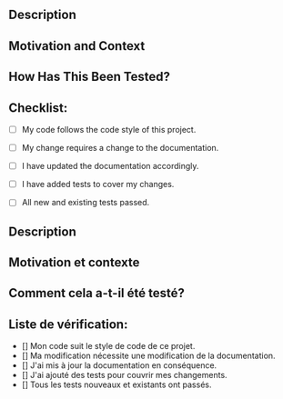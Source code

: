 <!--- Provide a general summary of your changes in the Title above -->

## Description
<!--- Describe your changes in detail -->

## Motivation and Context
<!--- Why is this change required? What problem does it solve? -->
<!--- If it fixes an open issue, please link to the issue here. -->

## How Has This Been Tested?
<!--- Please describe in detail how you tested your changes. -->
<!--- Include details of your testing environment, and the tests you ran to -->
<!--- see how your change affects other areas of the code, etc. -->

## Checklist:
<!--- Go over all the following points, and put an `x` in all the boxes that apply. -->
<!--- If you're unsure about any of these, don't hesitate to ask. We're here to help! -->
- [ ] My code follows the code style of this project.
- [ ] My change requires a change to the documentation.
- [ ] I have updated the documentation accordingly.
- [ ] I have added tests to cover my changes.
- [ ] All new and existing tests passed.


<!--- Fournissez un résumé général de vos changements dans le titre ci-dessus -->

## Description
<!--- Décrivez vos changements en détail -->

## Motivation et contexte
<!--- Pourquoi ce changement est-il nécessaire? Quel problème résout-il? -->
<!--- Si le problème est résolu, veuillez lier le problème ici. -->

## Comment cela a-t-il été testé?
<!--- Veuillez décrire en détail comment vous avez testé vos modifications. -->
<!--- Incluez les détails de votre environnement de test et les tests que vous avez exécutés -->
<!--- voir comment votre changement affecte d'autres zones du code, etc. -->

## Liste de vérification:
<!--- Passez en revue tous les points suivants, et mettez un `x` dans toutes les cases qui s'appliquent. -->
<!--- Si vous n'êtes pas sûr de l'un d'eux, n'hésitez pas à demander. Nous sommes là pour vous aider! -->
- [] Mon code suit le style de code de ce projet.
- [] Ma modification nécessite une modification de la documentation.
- [] J'ai mis à jour la documentation en conséquence.
- [] J'ai ajouté des tests pour couvrir mes changements.
- [] Tous les tests nouveaux et existants ont passés.
